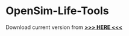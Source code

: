 # OpenSim-Life-Tools

Download current version from <a id="raw-url" href="https://github.com/New-Media-Arts-New-Viewer-Avatar/OpenSim-Life-Tools/raw/main/OpenSim%20Life%20Blender%20Addon%202023-08-13%2019-01-44%20(DRAFT).zip"><b>&gt;&gt;&gt; HERE &lt;&lt;&lt;</b></a>
